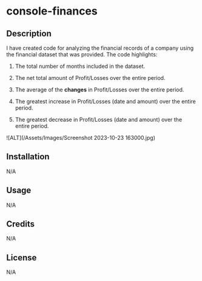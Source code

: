 # console-finances

## Description
I have created code for analyzing the financial records of a company using the financial dataset that was provided. The code highlights:
1. The total number of months included in the dataset.

2. The net total amount of Profit/Losses over the entire period.

3. The average of the **changes** in Profit/Losses over the entire period.

4. The greatest increase in Profit/Losses (date and amount) over the entire period.

5. The greatest decrease in Profit/Losses (date and amount) over the entire period.


![ALT](/Assets/Images/Screenshot 2023-10-23 163000.jpg)

## Installation
N/A

## Usage
N/A
## Credits
N/A

## License
N/A
